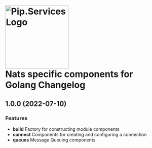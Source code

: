 # <img src="https://uploads-ssl.webflow.com/5ea5d3315186cf5ec60c3ee4/5edf1c94ce4c859f2b188094_logo.svg" alt="Pip.Services Logo" width="200"> <br/> Nats specific components for Golang Changelog

## <a name="1.0.0"></a> 1.0.0 (2022-07-10)

### Features
* **build** Factory for constructing module components
* **connect** Components for creating and configuring a connection
* **queues** Message Queuing components